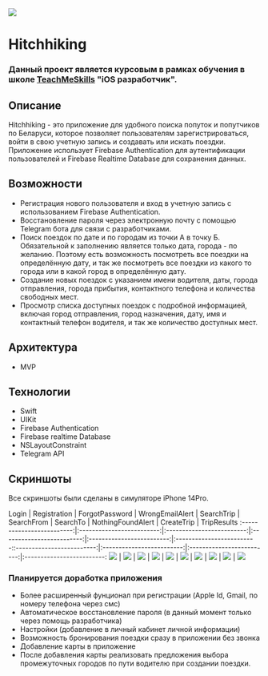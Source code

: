 <img src="https://img.shields.io/badge/Swift-UIKit-brightgreen">

# Hitchhiking

### Данный проект является курсовым в рамках обучения в школе [TeachMeSkills](https://teachmeskills.by) "iOS разработчик".

## Описание

Hitchhiking - это приложение для удобного поиска попуток и попутчиков по Беларуси, которое позволяет пользователям зарегистрироваться, войти в свою учетную запись и создавать или искать поездки. Приложение использует Firebase Authentication для аутентификации пользователей и Firebase Realtime Database для сохранения данных.

## Возможности 

- Регистрация нового пользователя и вход в учетную запись с использованием Firebase Authentication.
- Восстановление пароля через электронную почту с помощью Telegram бота для связи с разработчиками.
- Поиск поездок по дате и по городам из точки А в точку Б. Обязательной к заполнению является только дата, города - по желанию. Поэтому есть возможность посмотреть все поездки на определённую дату, и так же посмотреть все поездки из какого то города или в какой город в определённую дату.
- Создание новых поездок с указанием  имени водителя, даты, города отправления, города прибытия, контактного телефона и количества свободных мест.
- Просмотр списка доступных поездок с подробной информацией, включая город отправления, город назначения, дату, имя и контактный телефон водителя, и так же количество доступных мест.

## Архитектура

- MVP

## Технологии

- Swift
- UIKit
- Firebase Authentication
- Firebase realtime Database
- NSLayoutConstraint
- Telegram API

## Скриншоты

Все скриншоты были сделаны в симуляторе iPhone 14Pro.

Login            |  Registration          |  ForgotPassword            |  WrongEmailAlert            |  SearchTrip          |  SearchFrom            |  SearchTo          |  NothingFoundAlert          |  CreateTrip          |  TripResults
:-------------------------:|:-------------------------:|:-------------------------:|:-------------------------:|:-------------------------:|:-------------------------::-------------------------:|:-------------------------:|:-------------------------:|:-------------------------:
![](https://github.com/cl-1899/hitchhiking/blob/main/Screenshots/Login.png)  |  ![](https://github.com/cl-1899/hitchhiking/blob/main/Screenshots/Registration.png) |  ![](https://github.com/cl-1899/hitchhiking/blob/main/Screenshots/ForgotPassword.png)  |  ![](https://github.com/cl-1899/hitchhiking/blob/main/Screenshots/WrongEmailAlert.png) |  ![](https://github.com/cl-1899/hitchhiking/blob/main/Screenshots/SearchTrip.png)  |  ![](https://github.com/cl-1899/hitchhiking/blob/main/Screenshots/SearchFrom.png) |  ![](https://github.com/cl-1899/hitchhiking/blob/main/Screenshots/SearchTo.png)  |  ![](https://github.com/cl-1899/hitchhiking/blob/main/Screenshots/NothingFoundAlert.png) |  ![](https://github.com/cl-1899/hitchhiking/blob/main/Screenshots/CreateTrip.png)  |  ![](https://github.com/cl-1899/hitchhiking/blob/main/Screenshots/TripResults.png)

### Планируется доработка приложения

 - Более расширенный фунционал при регистрации (Apple Id, Gmail, по номеру телефона через смс)  
 - Автоматическое восстановление пароля (в данный момент только через помощь разработчика)  
 - Настройки (добавление в личный кабинет личной информации)  
 - Возможность бронирования поездки сразу в приложении без звонка  
 - Добавление карты в приложение  
 - После добавления карты реализовать предложения выбора промежуточных городов по пути водителю при создании поездки. 
